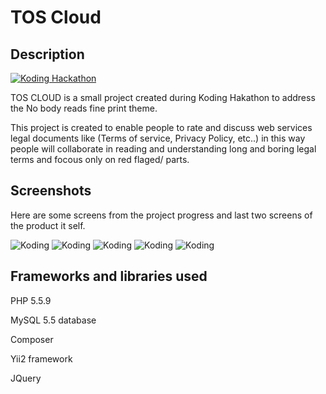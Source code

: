 # TOS Cloud

## Description

[![Koding Hackathon](https://github.com/koding/hackathon.submit/raw/master/images/badge.png?raw=true "Koding Hackathon")](https://koding.com/Hackathon)

TOS CLOUD is a small project created during Koding Hakathon to address the No body reads fine print theme.

This project is created to enable people to rate and discuss web services legal documents like (Terms of service, Privacy Policy, etc..) in this way people will collaborate in reading and understanding long and boring legal terms and focous only on red flaged/ parts. 

## Screenshots

Here are some screens from the project progress and last two screens of the product it self.

![Koding](http://moemen.koding.io/1.png "Koding")
![Koding](http://moemen.koding.io/2.png "Koding")
![Koding](http://moemen.koding.io/3.png "Koding")
![Koding](http://moemen.koding.io/4.png "Koding")
![Koding](http://moemen.koding.io/5.png "Koding")

## Frameworks and libraries used

PHP 5.5.9

MySQL 5.5 database

Composer

Yii2 framework

JQuery

